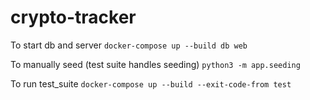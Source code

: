 # crypto-tracker

To start db and server
`docker-compose up --build db web`

To manually seed (test suite handles seeding)
`python3 -m app.seeding`

To run test_suite
`docker-compose up --build --exit-code-from test`